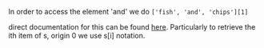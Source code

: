 In order to access the element 'and' we do 
```['fish', 'and', 'chips'][1]```

direct documentation for this can be found [here](https://docs.python.org/3/library/stdtypes.html#typesseq-common).
Particularly to retrieve the ith item of s, origin 0 we use 
s[i] notation.
